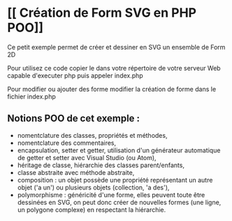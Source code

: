 # [[ Création de Form SVG en PHP POO]]
Ce petit exemple permet de créer et dessiner en SVG un ensemble de Form 2D

Pour utilisez ce code copier le dans votre répertoire de votre serveur Web capable d'executer php puis appeler index.php

Pour modifier ou ajouter des forme modifier la création de forme dans le fichier index.php

## Notions POO de cet exemple :
* nomentclature des classes, propriétés et méthodes,
* nomentclature des commentaires,
* encapsulation, setter et getter, utilisation d'un générateur automatique de getter et setter avec Visual Studio (ou Atom),
* héritage de classe, hiérarchie des classes parent/enfants,
* classe abstraite avec méthode abstraite,
* composition : un objet possède une propriété représentant un autre objet ('a un') ou plusieurs objets (collection, 'a des'),
* polymorphisme : généricité d'une forme, elles peuvent toute être dessinées en SVG, on peut donc créer de nouvelles formes (une ligne, un polygone complexe) en respectant la hiérarchie.